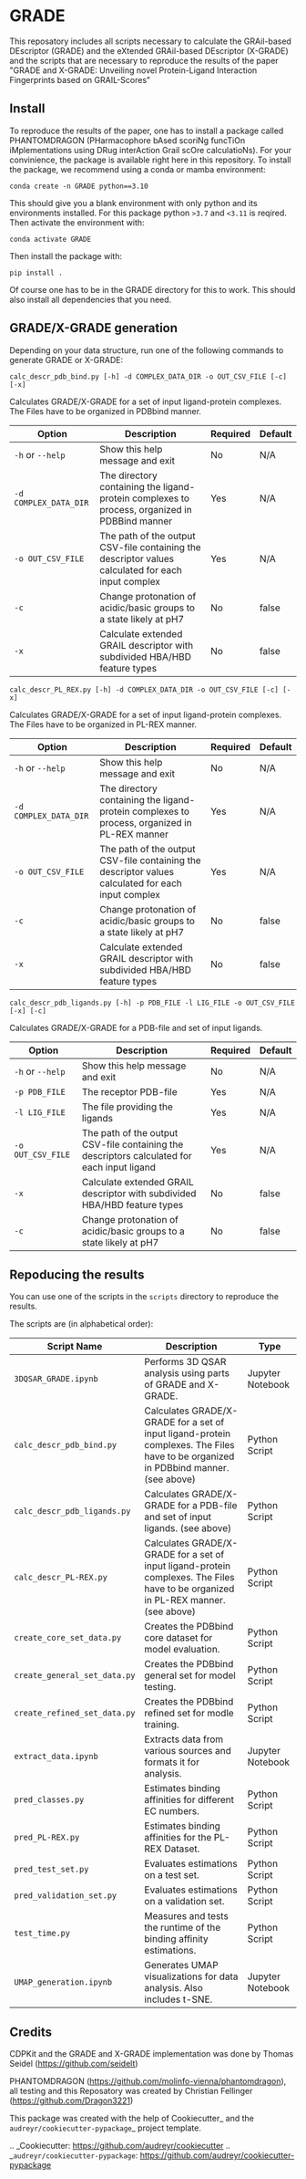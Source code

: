 
# GRADE

This reposatory includes all scripts necessary to calculate the GRAil-based DEscriptor (GRADE) and the eXtended GRAil-based DEscriptor (X-GRADE) and the scripts that are necessary to reproduce the results of the paper "GRADE and X-GRADE: Unveiling novel Protein-Ligand Interaction Fingerprints based on GRAIL-Scores"

## Install

To reproduce the results of the paper, one has to install a package called PHANTOMDRAGON 
(PHarmacophore bAsed scoriNg funcTiOn iMplementations using DRug interAction Grail scOre calculatioNs). For your convinience, the package is available right here in this repository. To install the package, we recommend using a conda or mamba environment:

``conda create -n GRADE python==3.10``

This should give you a blank environment with only python and its environments installed. For this package python ``>3.7`` and ``<3.11`` is reqired.
Then activate the environment with:

``conda activate GRADE``

Then install the package with:

``pip install .``

Of course one has to be in the GRADE directory for this to work. This should also install all dependencies that you need.

## GRADE/X-GRADE generation

Depending on your data structure, run one of the following commands to generate GRADE or X-GRADE:

``calc_descr_pdb_bind.py [-h] -d COMPLEX_DATA_DIR -o OUT_CSV_FILE [-c] [-x]``

Calculates GRADE/X-GRADE for a set of input ligand-protein complexes. The Files have to be organized in PDBbind manner.

| Option               | Description                                                                                                    | Required | Default     |
|----------------------|----------------------------------------------------------------------------------------------------------------|----------|-------------|
| `-h` or `--help`       | Show this help message and exit                                                                               | No       | N/A         |
| `-d COMPLEX_DATA_DIR`| The directory containing the ligand-protein complexes to process, organized in PDBBind manner                   | Yes      | N/A         |
| `-o OUT_CSV_FILE`    | The path of the output CSV-file containing the descriptor values calculated for each input complex               | Yes      | N/A         |
| `-c`                 | Change protonation of acidic/basic groups to a state likely at pH7                                              | No       | false       |
| `-x`                 | Calculate extended GRAIL descriptor with subdivided HBA/HBD feature types                                       | No       | false       |

``calc_descr_PL_REX.py [-h] -d COMPLEX_DATA_DIR -o OUT_CSV_FILE [-c] [-x]``

Calculates GRADE/X-GRADE for a set of input ligand-protein complexes. The Files have to be organized in PL-REX manner.

| Option               | Description                                                                                                    | Required | Default     |
|----------------------|----------------------------------------------------------------------------------------------------------------|----------|-------------|
| `-h` or `--help`       | Show this help message and exit                                                                               | No       | N/A         |
| `-d COMPLEX_DATA_DIR`| The directory containing the ligand-protein complexes to process, organized in PL-REX manner                   | Yes      | N/A         |
| `-o OUT_CSV_FILE`    | The path of the output CSV-file containing the descriptor values calculated for each input complex               | Yes      | N/A         |
| `-c`                 | Change protonation of acidic/basic groups to a state likely at pH7                                              | No       | false       |
| `-x`                 | Calculate extended GRAIL descriptor with subdivided HBA/HBD feature types                                       | No       | false       |

``calc_descr_pdb_ligands.py [-h] -p PDB_FILE -l LIG_FILE -o OUT_CSV_FILE [-x] [-c]``

Calculates GRADE/X-GRADE for a PDB-file and set of input ligands.

| Option               | Description                                                                                                    | Required | Default     |
|----------------------|----------------------------------------------------------------------------------------------------------------|----------|-------------|
| `-h` or `--help`       | Show this help message and exit                                                                               | No       | N/A         |
| `-p PDB_FILE`        | The receptor PDB-file                                                                                           | Yes      | N/A         |
| `-l LIG_FILE`        | The file providing the ligands                                                                                  | Yes      | N/A         |
| `-o OUT_CSV_FILE`    | The path of the output CSV-file containing the descriptors calculated for each input ligand                     | Yes      | N/A         |
| `-x`                 | Calculate extended GRAIL descriptor with subdivided HBA/HBD feature types                                       | No       | false       |
| `-c`                 | Change protonation of acidic/basic groups to a state likely at pH7                                              | No       | false       |



## Repoducing the results

You can use one of the scripts in the `scripts` directory to reproduce the results.

The scripts are (in alphabetical order):

| Script Name                | Description                                                                                           | Type               |
|----------------------------|-------------------------------------------------------------------------------------------------------|--------------------|
| `3DQSAR_GRADE.ipynb`       | Performs 3D QSAR analysis using parts of GRADE and X-GRADE.    | Jupyter Notebook   |
| `calc_descr_pdb_bind.py`   | Calculates GRADE/X-GRADE for a set of input ligand-protein complexes. The Files have to be organized in PDBbind manner. (see above) | Python Script       |
| `calc_descr_pdb_ligands.py`| Calculates GRADE/X-GRADE for a PDB-file and set of input ligands. (see above) | Python Script       |
| `calc_descr_PL-REX.py`     | Calculates GRADE/X-GRADE for a set of input ligand-protein complexes. The Files have to be organized in PL-REX manner. (see above) | Python Script       |
| `create_core_set_data.py`  | Creates the PDBbind core dataset for model evaluation.    | Python Script       |
| `create_general_set_data.py`| Creates the PDBbind general set for model testing. | Python Script       |
| `create_refined_set_data.py`| Creates the PDBbind refined set for modle training. | Python Script       |
| `extract_data.ipynb`       | Extracts data from various sources and formats it for analysis.    | Jupyter Notebook   |
| `pred_classes.py`          | Estimates binding affinities for different EC numbers. | Python Script       |
| `pred_PL-REX.py`           | Estimates binding affinities for the PL-REX Dataset. | Python Script       |
| `pred_test_set.py`         | Evaluates estimations on a test set. | Python Script       |
| `pred_validation_set.py`   | Evaluates estimations on a validation set.     | Python Script       |
| `test_time.py`             | Measures and tests the runtime of the binding affinity estimations. | Python Script       |
| `UMAP_generation.ipynb`    | Generates UMAP visualizations for data analysis. Also includes t-SNE. | Jupyter Notebook   |


## Credits

CDPKit and the GRADE and X-GRADE implementation was done by Thomas Seidel (https://github.com/seidelt)

PHANTOMDRAGON (https://github.com/molinfo-vienna/phantomdragon), all testing and this Reposatory was created by Christian  Fellinger (https://github.com/Dragon3221)

This package was created with the help of Cookiecutter_ and the `audreyr/cookiecutter-pypackage`_ project template.

.. _Cookiecutter: https://github.com/audreyr/cookiecutter
.. _`audreyr/cookiecutter-pypackage`: https://github.com/audreyr/cookiecutter-pypackage

